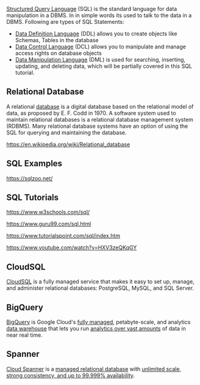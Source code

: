 [Structured Query Language](   https://en.m.wikipedia.org/wiki/SQL ) (SQL) is the standard language for data manipulation in a DBMS. In in simple words its used to talk to the data in a DBMS. Following are types of SQL Statements:

- [Data Definition Language](https://en.wikipedia.org/wiki/Data_definition_language) (DDL) allows you to create objects like Schemas, Tables in the database
- [Data Control Language](https://en.wikipedia.org/wiki/Data_control_language) (DCL) allows you to manipulate and manage access rights on database objects
- [Data Manipulation Language](https://en.wikipedia.org/wiki/Data_manipulation_language) (DML) is used for searching, inserting, updating, and deleting data, which will be partially covered in this SQL tutorial.

## Relational Database

A relational [database](Databases) is a digital database based on the relational model of data, as proposed by E. F. Codd in 1970. A software system used to maintain relational databases is a relational database management system (RDBMS). Many relational database systems have an option of using the SQL  for querying and maintaining the database.

https://en.wikipedia.org/wiki/Relational_database

## SQL Examples

https://sqlzoo.net/

## SQL Tutorials

https://www.w3schools.com/sql/


https://www.guru99.com/sql.html

https://www.tutorialspoint.com/sql/index.htm

https://www.youtube.com/watch?v=HXV3zeQKqGY


## CloudSQL

[CloudSQL](CloudSQL)  is a fully managed service that makes it easy to set up, manage, and administer relational databases: PostgreSQL, MySQL, and SQL Server.

## BigQuery

[BigQuery](BigQuery)  is Google Cloud's [fully managed](https://www.youtube.com/watch?v=kKBnFsNWwYM), petabyte-scale, and  analytics [data warehouse](https://cloud.google.com/solutions/bigquery-data-warehouse)  that lets you run [analytics over vast amounts](https://cloud.google.com/blog/topics/developers-practitioners/bigquery-explained-blog-series)  of data in near real time. 

## Spanner

[Cloud Spanner](Spanner) is a  [managed relational database](https://www.youtube.com/watch?v=IFbydfGV2lQ) with [unlimited scale, strong consistency, and up to 99.999% availability](https://www.youtube.com/watch?v=5bjYk6Hhd10). 